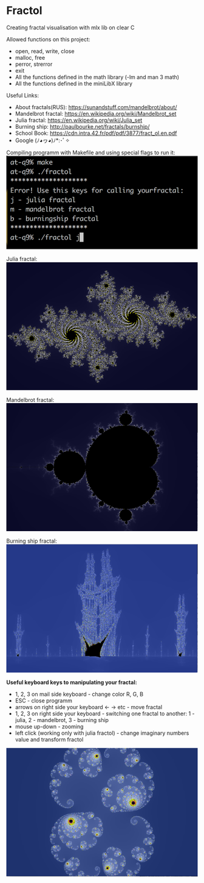 # Fractol
Creating fractal visualisation with mlx lib on clear C

Allowed functions on this project:
- open, read, write, close
- malloc, free
- perror, strerror
- exit
- All the functions defined in the math library (-lm and man 3 math)
- All the functions defined in the miniLibX library

Useful Links:
- About fractals(RUS): https://sunandstuff.com/mandelbrot/about/
- Mandelbrot fractal: https://en.wikipedia.org/wiki/Mandelbrot_set
- Julia fractal: https://en.wikipedia.org/wiki/Julia_set
- Burning ship: http://paulbourke.net/fractals/burnship/
- School Book: https://cdn.intra.42.fr/pdf/pdf/3877/fract_ol.en.pdf
- Google (ﾉ◕ヮ◕)ﾉ*:･ﾟ✧

Compiling programm with Makefile and using special flags to run it:
<img src="img/Screen Shot 2019-11-28 at 08.53.33.png">

Julia fractal:
<img src="img/Screen Shot 2019-11-28 at 08.54.00.png">

Mandelbrot fractal:
<img src="img/Screen Shot 2019-11-28 at 08.54.13.png">

Burning ship fractal:
<img src="img/Screen Shot 2019-11-28 at 08.54.54.png">

<b>Useful keyboard keys to manipulating your fractal:</b>
- 1, 2, 3 on mail side keyboard - change color R, G, B
- ESC - close programm
- arrows on right side your keyboard <- -> etc - move fractal
- 1, 2, 3 on right side your keyboard - switching one fractal to another: 1 - julia, 2 - mandelbrot, 3 - burning ship
- mouse up-down - zooming
- left click (working only with julia fractol) - change imaginary numbers value and transform fractol
<img src="img/Screen Shot 2019-11-28 at 10.21.15.png">

